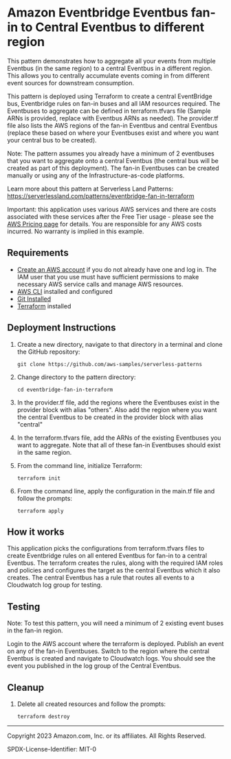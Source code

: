 # Amazon Eventbridge Eventbus fan-in to Central Eventbus to different region

This pattern demonstrates how to aggregate all your events from multiple Eventbus (in the same region) to a central Eventbus in a different region. This allows you to centrally accumulate events coming in from different event sources for downstream consumption.

This pattern is deployed using Terraform to create a central EventBridge bus, Eventbridge rules on fan-in buses and all IAM resources required. The Eventbuses to aggregate can be defined in terraform.tfvars file (Sample ARNs is provided, replace with Eventbus ARNs as needed). The provider.tf file also lists the AWS regions of the fan-in Eventbus and central Eventbus (replace these based on where your Eventbuses exist and where you want your central bus to be created).

Note: The pattern assumes you already have a minimum of 2 eventbuses that you want to aggregate onto a central Eventbus (the central bus will be created as part of this deployment). The fan-in Eventbuses can be created manually or using any of the Infrastructure-as-code platforms.

Learn more about this pattern at Serverless Land Patterns: https://serverlessland.com/patterns/eventbridge-fan-in-terraform

Important: this application uses various AWS services and there are costs associated with these services after the Free Tier usage - please see the [AWS Pricing page](https://aws.amazon.com/pricing/) for details. You are responsible for any AWS costs incurred. No warranty is implied in this example.

## Requirements

* [Create an AWS account](https://portal.aws.amazon.com/gp/aws/developer/registration/index.html) if you do not already have one and log in. The IAM user that you use must have sufficient permissions to make necessary AWS service calls and manage AWS resources.
* [AWS CLI](https://docs.aws.amazon.com/cli/latest/userguide/install-cliv2.html) installed and configured
* [Git Installed](https://git-scm.com/book/en/v2/Getting-Started-Installing-Git)
* [Terraform](https://learn.hashicorp.com/tutorials/terraform/install-cli?in=terraform/aws-get-started) installed

## Deployment Instructions

1. Create a new directory, navigate to that directory in a terminal and clone the GitHub repository:
    ``` 
    git clone https://github.com/aws-samples/serverless-patterns
    ```
2. Change directory to the pattern directory:
    ```
    cd eventbridge-fan-in-terraform
    ```
3. In the provider.tf file, add the regions where the Eventbuses exist in the provider block with alias "others". Also add the region where you want the central Eventbus to be created in the provider block with alias "central"

4. In the terraform.tfvars file, add the ARNs of the existing Eventbuses you want to aggregate. Note that all of these fan-in Eventbuses should exist in the same region. 

5. From the command line, initialize Terraform:
    ```
    terraform init
    ```
6. From the command line, apply the configuration in the main.tf file and follow the prompts:
     ```
    terraform apply
    ```

## How it works

This application picks the configurations from terraform.tfvars files to create Eventbridge rules on all entered Eventbus for fan-in to a central Eventbus. The terraform creates the rules, along with the required IAM roles and policies and configures the target as the central Eventbus which it also creates. The central Eventbus has a rule that routes all events to a Cloudwatch log group for testing.

## Testing

Note: To test this pattern, you will need a minimum of 2 existing event buses in the fan-in region. 

Login to the AWS account where the terraform is deployed. Publish an event on any of the fan-in Eventbuses. Switch to the region where the central Eventbus is created and navigate to Cloudwatch logs. You should see the event you published in the log group of the Central Eventbus.


## Cleanup
 
1. Delete all created resources and follow the prompts:
     ```
    terraform destroy
    ```
----
Copyright 2023 Amazon.com, Inc. or its affiliates. All Rights Reserved.

SPDX-License-Identifier: MIT-0